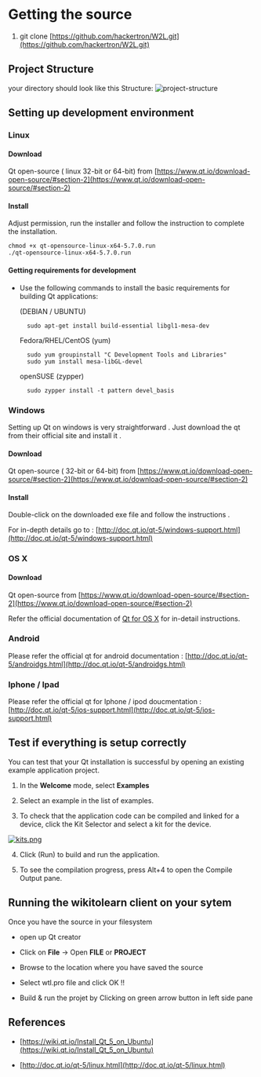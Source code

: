 # Getting the source 

1. git clone [https://github.com/hackertron/W2L.git](https://github.com/hackertron/W2L.git)


## Project Structure

your directory should look like this 
Structure: ![project-structure](https://camo.githubusercontent.com/3023d1503bef4c19b33f4a25d81cff1c28b8f8aa/68747470733a2f2f73332e706f7374696d672e6f72672f6b386477693532777a2f7374727563747572652e706e672e. "Title")


## Setting up development environment 

### Linux 

#### Download 

Qt open-source ( linux 32-bit or 64-bit) from [https://www.qt.io/download-open-source/#section-2](https://www.qt.io/download-open-source/#section-2)


#### Install

Adjust permission, run the installer and follow the instruction to complete the installation.

	chmod +x qt-opensource-linux-x64-5.7.0.run
	./qt-opensource-linux-x64-5.7.0.run
 

#### Getting requirements for development 

- Use the following commands to install the basic requirements for building Qt applications:

	(DEBIAN / UBUNTU)

		sudo apt-get install build-essential libgl1-mesa-dev

	Fedora/RHEL/CentOS (yum)

		sudo yum groupinstall "C Development Tools and Libraries"
		sudo yum install mesa-libGL-devel

	openSUSE (zypper)

		sudo zypper install -t pattern devel_basis




### Windows

Setting up Qt on windows is very straightforward .  Just download the qt from their official site and install it .

#### Download 

Qt open-source (  32-bit or 64-bit) from [https://www.qt.io/download-open-source/#section-2](https://www.qt.io/download-open-source/#section-2)


#### Install

Double-click on the downloaded exe file and follow the instructions . 

For in-depth details go to : [http://doc.qt.io/qt-5/windows-support.html](http://doc.qt.io/qt-5/windows-support.html)



### OS X 

#### Download 

Qt open-source  from [https://www.qt.io/download-open-source/#section-2](https://www.qt.io/download-open-source/#section-2)

Refer the official documentation of [Qt for OS X](http://doc.qt.io/qt-5/osx.html) for in-detail instructions.


### Android 

Please refer the official qt for android documentation : [http://doc.qt.io/qt-5/androidgs.html](http://doc.qt.io/qt-5/androidgs.html)


### Iphone / Ipad

Please refer the official qt for Iphone / ipod doucmentation : [http://doc.qt.io/qt-5/ios-support.html](http://doc.qt.io/qt-5/ios-support.html)




## Test if everything is setup correctly 

You can test that your Qt installation is successful by opening an existing example application project.


1. In the **Welcome** mode, select **Examples**

2. Select an example in the list of examples.

3. To check that the application code can be compiled and linked for a device, click the Kit Selector and select a kit for the device.

[![kits.png](https://s3.postimg.org/j4dyj9u43/kits.png)](https://postimg.org/image/972xq7mi7/)

4. Click  (Run) to build and run the application.

5. To see the compilation progress, press Alt+4 to open the Compile Output pane.


## Running the wikitolearn client on your sytem 

Once you have the source in your filesystem 

- open up Qt creator 

- Click on **File** -> Open **FILE** or **PROJECT**

- Browse to the location where you have saved the source 

- Select wtl.pro file and click OK !!

- Build & run the projet by Clicking on green arrow button in left side pane 


## References

- [https://wiki.qt.io/Install_Qt_5_on_Ubuntu](https://wiki.qt.io/Install_Qt_5_on_Ubuntu)

- [http://doc.qt.io/qt-5/linux.html](http://doc.qt.io/qt-5/linux.html)
